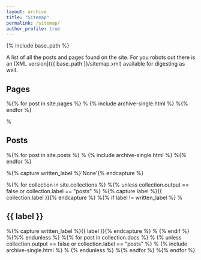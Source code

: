 ```yaml
---
layout: archive
title: "Sitemap"
permalink: /sitemap/
author_profile: true
---
```


{% include base_path %}

A list of all the posts and pages found on the site. For you robots out there is an [XML version]({{ base_path }}/sitemap.xml) available for digesting as well.

<h2>Pages</h2>
%{% for post in site.pages %}
 % {% include archive-single.html %}
%{% endfor %}

%<h2>Posts</h2>
%{% for post in site.posts %}
 % {% include archive-single.html %}
%{% endfor %}

%{% capture written_label %}'None'{% endcapture %}

%{% for collection in site.collections %}
%{% unless collection.output == false or collection.label == "posts" %}
  %{% capture label %}{{ collection.label }}{% endcapture %}
  %{% if label != written_label %}
  %<h2>{{ label }}</h2>
  %{% capture written_label %}{{ label }}{% endcapture %}
 % {% endif %}
%{%% endunless %}
%{% for post in collection.docs %}
 % {% unless collection.output == false or collection.label == "posts" %}
 % {% include archive-single.html %}
%  {% endunless %}
%{% endfor %}
%{% endfor %}
